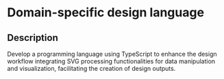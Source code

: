 # Domain-specific design language

## Description

Develop a programming language using TypeScript to enhance the design workflow integrating  SVG processing functionalities for data manipulation and visualization, facilitating the creation of design outputs.

